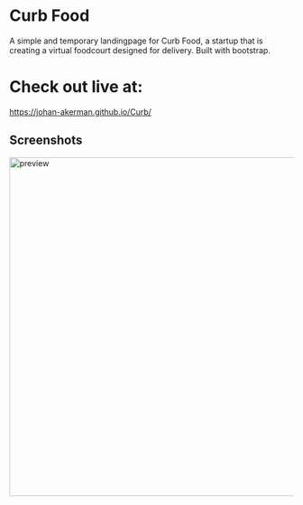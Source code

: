 # Curb Food
A simple and temporary landingpage for Curb Food, a startup that is creating a virtual foodcourt designed for delivery. Built with bootstrap. 

# Check out live at:
https://johan-akerman.github.io/Curb/

## Screenshots
<img src="https://i.gyazo.com/ef4f59ab5c2b9a3d1cd75b934cbc60de.gif" alt="preview"
	title="Desktop preview" width="600" /> 
